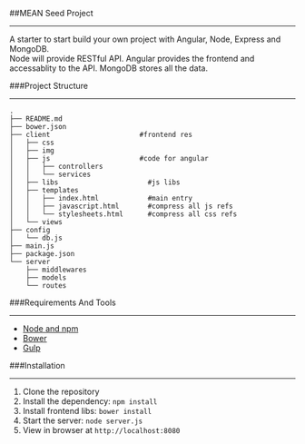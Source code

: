 ##MEAN Seed Project
***
A starter to start build your own project with Angular, Node, Express and MongoDB.  
Node will provide RESTful API. Angular provides the frontend and accessablity to the API. MongoDB stores all the data.
   
###Project Structure
***

```
.
├── README.md
├── bower.json
├── client						#frontend res
│   ├── css
│   ├── img
│   ├── js 						#code for angular
│   │   ├── controllers
│   │   └── services
│   ├── libs                      #js libs 
│   ├── templates
│   │   ├── index.html            #main entry
│   │   ├── javascript.html       #compress all js refs
│   │   └── stylesheets.html      #compress all css refs
│   └── views
├── config
│   └── db.js
├── main.js
├── package.json
└── server
    ├── middlewares
    ├── models
    └── routes
```
  
###Requirements And Tools
***
* [Node and npm](http://nodejs.org/)
* [Bower](http://bower.io/)
* [Gulp](http://www.gulpjs.com.cn/)

###Installation
***
1. Clone the repository
2. Install the dependency: `npm install`
3. Install frontend libs: `bower install`
4. Start the server: `node server.js`
5. View in browser at `http://localhost:8080`
